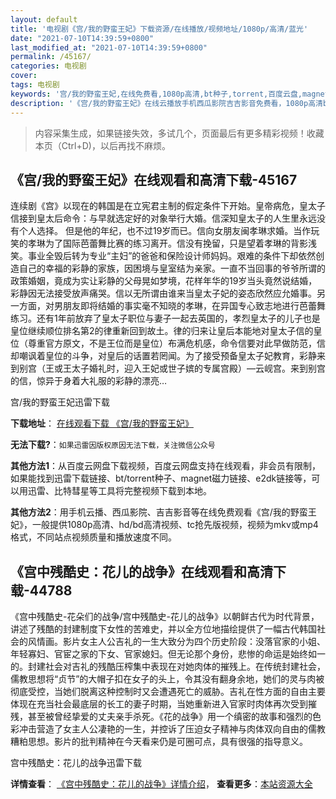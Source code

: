 ```yaml
---
layout: default
title: '电视剧《宫/我的野蛮王妃》下载资源/在线播放/视频地址/1080p/高清/蓝光'
date: "2021-07-10T14:39:59+0800"
last_modified_at: "2021-07-10T14:39:59+0800"
permalink: /45167/
categories: 电视剧
cover:
tags: 电视剧
keywords: '宫/我的野蛮王妃,在线免费看,1080p高清,bt种子,torrent,百度云盘,magnet,磁力链,迅雷下载资源'
description: '《宫/我的野蛮王妃》在线云播放手机西瓜影院吉吉影音免费看，1080p高清bd/hd未删减完整版和tc抢先枪版，mkv/mp4格式，附带bt/torrent种子、magnet/磁力链、百度云盘、网盘资源迅雷下载链接'
---
```


>内容采集生成，如果链接失效，多试几个，页面最后有更多精彩视频！收藏本页（Ctrl+D)，以后再找不麻烦。


## 《宫/我的野蛮王妃》在线观看和高清下载-45167

连续剧《宫》以现在的韩国是在立宪君主制的假定条件下开始。皇帝病危，皇太子信接到皇太后命令：与早就选定好的对象举行大婚。信深知皇太子的人生里永远没有个人选择。 但是他的年纪，也不过19岁而已。信向女朋友闽孝琳求婚。当作玩笑的孝琳为了国际芭蕾舞比赛的练习离开。信没有挽留，只是望着孝琳的背影浅笑。事业全毁后转为专业“主妇”的爸爸和保险设计师妈妈。艰难的条件下却依然创造自己的幸福的彩静的家族，因困境与皇室结为亲家。一直不当回事的爷爷所谓的政策婚姻，竟成为实让彩静的父母晃如梦境，花样年华的19岁当头竟然说结婚，彩静因无法接受放声痛哭。信以无所谓由谁来当皇太子妃的姿态欣然应允婚事。另一方面，对男朋友即将结婚的事实毫不知晓的孝琳，在异国专心致志地进行芭蕾舞练习。还有1年前放弃了皇太子职位与妻子一起去英国的，孝烈皇太子的儿子也是皇位继续顺位排名第2的律重新回到故土。律的归来让皇后本能地对皇太子信的皇位（尊重官方原文，不是王位而是皇位）布满危机感，命令信要对此早做防范，信却嘲讽着皇位的斗争，对皇后的话置若罔闻。为了接受预备皇太子妃教育，彩静来到别宫（王或王太子婚礼时，迎入王妃或世子嫔的专属宫殿）—云岘宫。来到别宫的信，惊异于身着大礼服的彩静的漂亮&hellip;


宫/我的野蛮王妃迅雷下载

**下载地址**： [在线观看下载 《宫/我的野蛮王妃》](https://www.993dy.com//vod-detail-id-6929.html) 


**无法下载?**：`如果迅雷因版权原因无法下载，关注微信公众号 `

**其他方法1**：从百度云网盘下载视频，百度云网盘支持在线观看，非会员有限制，如果能找到迅雷下载链接、bt/torrent种子、magnet磁力链接、e2dk链接等，可以用迅雷、比特彗星等工具将完整视频下载到本地。

**其他方法2**：用手机云播、西瓜影院、吉吉影音等在线免费观看《宫/我的野蛮王妃》，一般提供1080p高清、hd/bd高清视频、tc抢先版视频，视频为mkv或mp4格式，不同站点视频质量和播放速度不同。


## 《宫中残酷史：花儿的战争》在线观看和高清下载-44788

《宫中残酷史-花朵们的战争/宫中残酷史-花儿的战争》以朝鲜古代为时代背景，讲述了残酷的封建制度下女性的苦难史，并以全方位地描绘提供了一幅古代韩国社会的风情画。影片女主人公吉礼的一生大致分为四个历史阶段：没落官家的小姐、年轻寡妇、官宦之家的下女、官家媳妇。但无论那个身份，悲惨的命运是始终如一的。封建社会对吉礼的残酷压榨集中表现在对她肉体的摧残上。在传统封建社会，儒教思想将&ldquo;贞节”的大帽子扣在女子的头上，令其没有翻身余地，她们的灵与肉被彻底受控，当她们脱离这种控制时又会遭遇死亡的威胁。吉礼在性方面的自由主要体现在充当社会最底层的长工的妻子时期，当她重新进入官家时肉体再次受到摧残，甚至被曾经挚爱的丈夫亲手杀死。《花的战争》用一个缜密的故事和强烈的色彩冲击营造了女主人公凄艳的一生，并控诉了压迫女子精神与肉体双向自由的儒教糟粕思想。影片的批判精神在今天看来仍是可圈可点，具有很强的指导意义。</p>


宫中残酷史：花儿的战争迅雷下载

**详情查看**： [《宫中残酷史：花儿的战争》详情介绍](/movie/44788/)， **查看更多**：[本站资源大全](/movie/t/all/)


